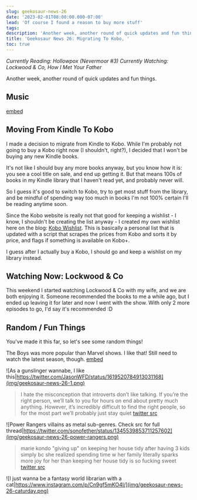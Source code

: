 ```yaml
---
slug: geekosaur-news-26
date: '2023-02-01T08:00:00.000-07:00'
lead: 'Of course I found a reason to buy more stuff'
tags:
description: 'Another week, another round of quick updates and fun things.'
title: 'Geekosaur News 26: Migrating To Kobo, '
toc: true
---
```


_Currently Reading: Hollowpox (Nevermoor #3)
Currently Watching: Lockwood & Co, How I Met Your Father_

Another week, another round of quick updates and fun things.

## Music

[embed](https://www.youtube.com/watch?v=Ehy0ZQ6sN0k)

## Moving From Kindle To Kobo

I made a decision to migrate from Kindle to Kobo. While I'm probably not going to buy a Kobo right now (I shouldn't, right?), I decided that I won't be buying any new Kindle books.

It's not like I should buy any more books anyway, but you know how it is: you see a cool title on sale, and end up getting it. But that means 100s of books in my Kindle library that I haven't read yet, and probably never will.

So I guess it's good to switch to Kobo, try to get most stuff from the library, and be mindful of spending way too much in books I'm not 100% certain I'll be reading anytime soon.

Since the Kobo website is really not that good for keeping a wishlist - I know, I shouldn't be creating the list anyway - I created my own wishlist here on the blog: [Kobo Wishlist](https://geekosaur.com/wishlist/). This is basically a personal list that is updated with a script that scrapes the prices from Kobo and sorts it by price, and flags if something is available on Kobo+.

I guess after I actually buy a Kobo, I should go and keep a wishlist on my library instead.

## Watching Now: Lockwood & Co

This weekend I started watching Lockwood & Co with my wife, and we are both enjoying it. Someone recommended the books to me a while ago, but I ended up leaving it for later and now I went with the show. With only 2 more episodes to go, I'd say it's recommended :D 

## Random / Fun Things

You've made it this far, so let's see some random things!

The Boys was more popular than Marvel shows. I like that! Still need to watch the latest season, though.
[embed](https://www.cbr.com/prime-video-the-boys-more-popular-disney-plus-marvel-series-2022)

![As a gunslinger wannabe, I like this|https://twitter.com/JasonWFD/status/1619520784913031168](img/geekosaur-news-26-1.png)

> I hate the misconception that introverts don’t like talking. If you’re the right person, we’ll talk to you for hours on end about pretty much anything. However, it’s incredibly difficult to find the right people, so for the most part we’ll probably just stay quiet 
> [twitter src](https://twitter.com/IntrovertProbss/status/1619369860173271040)

![Power Rangers villains as metal sub-genres. Check src for full thread|https://twitter.com/sonofether/status/1345539853711257602](img/geekosaur-news-26-power-rangers.png)

> marie kondo "giving up" on keeping her house tidy after having 3 kids simply bc she realized spending time w her family literally sparks more joy for her than keeping her house tidy is so fucking sweet
> [twitter src](https://twitter.com/Iooneybird/status/1619011865488822272)

![I just wanna be a fantasy world librarian with a cat|https://www.instagram.com/p/Cn9gf5mKO4I/](img/geekosaur-news-26-caturday.png)
